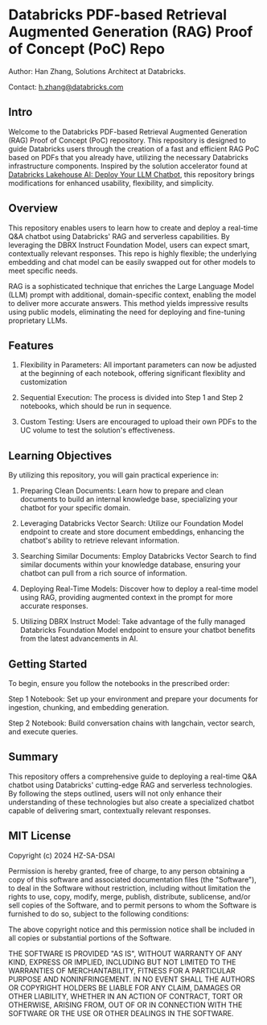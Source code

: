 # Databricks PDF-based Retrieval Augmented Generation (RAG) Proof of Concept (PoC) Repo

Author: Han Zhang, Solutions Architect at Databricks. 

Contact: h.zhang@databricks.com

## Intro
Welcome to the Databricks PDF-based Retrieval Augmented Generation (RAG) Proof of Concept (PoC) repository. This repository is designed to guide Databricks users through the creation of a fast and efficient RAG PoC based on PDFs that you already have, utilizing the necessary Databricks infrastructure components. Inspired by the solution accelerator found at [Databricks Lakehouse AI: Deploy Your LLM Chatbot](https://www.databricks.com/resources/demos/tutorials/data-science-and-ai/lakehouse-ai-deploy-your-llm-chatbot?itm_data=demo_center), this repository brings modifications for enhanced usability, flexibility, and simplicity.

## Overview
This repository enables users to learn how to create and deploy a real-time Q&A chatbot using Databricks' RAG and serverless capabilities. By leveraging the DBRX Instruct Foundation Model, users can expect smart, contextually relevant responses. This repo is highly flexible; the underlying embedding and chat model can be easily swapped out for other models to meet specific needs.

RAG is a sophisticated technique that enriches the Large Language Model (LLM) prompt with additional, domain-specific context, enabling the model to deliver more accurate answers. This method yields impressive results using public models, eliminating the need for deploying and fine-tuning proprietary LLMs.

## Features

1. Flexibility in Parameters: All important parameters can now be adjusted at the beginning of each notebook, offering significant flexiblity and customization

2. Sequential Execution: The process is divided into Step 1 and Step 2 notebooks, which should be run in sequence.

3. Custom Testing: Users are encouraged to upload their own PDFs to the UC volume to test the solution's effectiveness.

## Learning Objectives

By utilizing this repository, you will gain practical experience in:

1. Preparing Clean Documents: Learn how to prepare and clean documents to build an internal knowledge base, specializing your chatbot for your specific domain.

2. Leveraging Databricks Vector Search: Utilize our Foundation Model endpoint to create and store document embeddings, enhancing the chatbot's ability to retrieve relevant information.

3. Searching Similar Documents: Employ Databricks Vector Search to find similar documents within your knowledge database, ensuring your chatbot can pull from a rich source of information.

4. Deploying Real-Time Models: Discover how to deploy a real-time model using RAG, providing augmented context in the prompt for more accurate responses.

5. Utilizing DBRX Instruct Model: Take advantage of the fully managed Databricks Foundation Model endpoint to ensure your chatbot benefits from the latest advancements in AI.

## Getting Started
To begin, ensure you follow the notebooks in the prescribed order:

Step 1 Notebook: Set up your environment and prepare your documents for ingestion, chunking, and embedding generation.

Step 2 Notebook: Build conversation chains with langchain, vector search, and execute queries. 

## Summary
This repository offers a comprehensive guide to deploying a real-time Q&A chatbot using Databricks' cutting-edge RAG and serverless technologies. By following the steps outlined, users will not only enhance their understanding of these technologies but also create a specialized chatbot capable of delivering smart, contextually relevant responses.

## **MIT License**

Copyright (c) 2024 HZ-SA-DSAI

Permission is hereby granted, free of charge, to any person obtaining a copy
of this software and associated documentation files (the "Software"), to deal
in the Software without restriction, including without limitation the rights
to use, copy, modify, merge, publish, distribute, sublicense, and/or sell
copies of the Software, and to permit persons to whom the Software is
furnished to do so, subject to the following conditions:

The above copyright notice and this permission notice shall be included in all
copies or substantial portions of the Software.

THE SOFTWARE IS PROVIDED "AS IS", WITHOUT WARRANTY OF ANY KIND, EXPRESS OR
IMPLIED, INCLUDING BUT NOT LIMITED TO THE WARRANTIES OF MERCHANTABILITY,
FITNESS FOR A PARTICULAR PURPOSE AND NONINFRINGEMENT. IN NO EVENT SHALL THE
AUTHORS OR COPYRIGHT HOLDERS BE LIABLE FOR ANY CLAIM, DAMAGES OR OTHER
LIABILITY, WHETHER IN AN ACTION OF CONTRACT, TORT OR OTHERWISE, ARISING FROM,
OUT OF OR IN CONNECTION WITH THE SOFTWARE OR THE USE OR OTHER DEALINGS IN THE
SOFTWARE.
